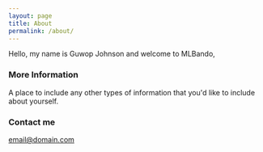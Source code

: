 ```yaml
---
layout: page
title: About
permalink: /about/
---
```


Hello, my name is Guwop Johnson and welcome to MLBando, 

### More Information

A place to include any other types of information that you'd like to include about yourself.

### Contact me

[email@domain.com](mailto:email@domain.com)